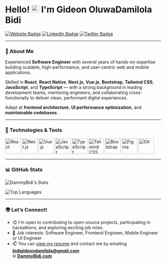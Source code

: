 # Hello! <img src="https://user-images.githubusercontent.com/1303154/88677602-1635ba80-d120-11ea-84d8-d263ba5fc3c0.gif" width="24px" height="24px" alt="hi"> I'm Gideon OluwaDamilola Bidi

[![Website Badge](https://img.shields.io/badge/-DammyBidi.com-000000?style=for-the-badge&logo=Google-Chrome&logoColor=white)](https://dammybidi.com)
[![LinkedIn Badge](https://img.shields.io/badge/-Gideon_Bidi-blue?style=for-the-badge&logo=Linkedin&logoColor=white)](https://www.linkedin.com/in/gideon-damilola-bidi-88520924b)
[![Twitter Badge](https://img.shields.io/badge/-@Dammy_Bidi-1ca0f1?style=for-the-badge&logo=twitter&logoColor=white)](https://twitter.com/Dammy_Bidi)

---

### 🚀 About Me

Experienced **Software Engineer** with several years of hands-on expertise building scalable, high-performance, and user-centric web and mobile applications.  

Skilled in **React**, **React Native**, **Next.js**, **Vue.js**, **Bootstrap**, **Tailwind CSS**, **JavaScript**, and **TypeScript** — with a strong background in leading development teams, mentoring engineers, and collaborating cross-functionally to deliver clean, performant digital experiences.  

Adept at **frontend architecture**, **UI performance optimization**, and **maintainable codebases**.

---

### 🧰 Technologies & Tools
<p align="left">
  <img height="50" src="https://www.vectorlogo.zone/logos/reactjs/reactjs-icon.svg" alt="React" />
  <img height="50" src="https://www.vectorlogo.zone/logos/nextjs/nextjs-icon.svg" alt="Next.js" />
  <img height="50" src="https://www.vectorlogo.zone/logos/vuejs/vuejs-icon.svg" alt="Vue.js" />
  <img height="50" src="https://www.vectorlogo.zone/logos/javascript/javascript-icon.svg" alt="JavaScript" />
  <img height="50" src="https://www.vectorlogo.zone/logos/typescriptlang/typescriptlang-icon.svg" alt="TypeScript" />
  <img height="50" src="https://www.vectorlogo.zone/logos/tailwindcss/tailwindcss-icon.svg" alt="Tailwind CSS" />
  <img height="50" src="https://www.vectorlogo.zone/logos/getbootstrap/getbootstrap-icon.svg" alt="Bootstrap" />
  <img height="50" src="https://www.vectorlogo.zone/logos/figma/figma-icon.svg" alt="Figma" />
  <img height="50" src="https://www.vectorlogo.zone/logos/git-scm/git-scm-icon.svg" alt="Git" />
</p>

---

### 📊 GitHub Stats
<p align="left">
  <img src="https://github-readme-stats.vercel.app/api?username=DammyBidi&theme=vue-dark&show_icons=true&hide_border=true&count_private=true&hide=stars" alt="DammyBidi's Stats" />
</p>

<!-- <p align="left">
  <img src="https://github-readme-streak-stats.herokuapp.com/?user=DammyBidi&theme=vue-dark&hide_border=true" alt="GitHub Streak" />
</p> -->

<p align="left">
  <img src="https://github-readme-stats.vercel.app/api/top-langs/?username=DammyBidi&theme=vue-dark&layout=compact&hide_border=true" alt="Top Languages" />
</p>

---

### 🌍 Let’s Connect!
- 😊 I'm open to contributing to open-source projects, participating in hackathons, and exploring exciting job roles.
- 💼 Job interests: Software Engineer, Frontend Engineer, Mobile Engineer or UI Engineer
- 📫 You can [view my resume](https://drive.google.com/file/d/1TelaCit8OPSoOn-w5C51OaKo51UrVI88/view?usp=sharing) and contact me by emailing **bidigideondamilola@gmail.com**  
🌐 [**DammyBidi.com**](https://dammybidi.com)
